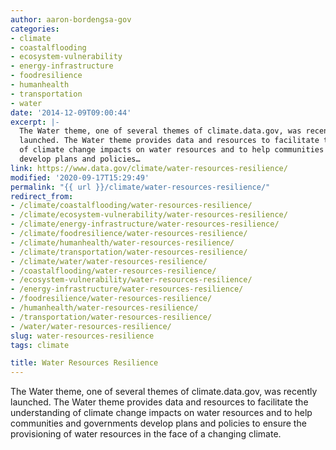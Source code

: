 ```yaml
---
author: aaron-bordengsa-gov
categories:
- climate
- coastalflooding
- ecosystem-vulnerability
- energy-infrastructure
- foodresilience
- humanhealth
- transportation
- water
date: '2014-12-09T09:00:44'
excerpt: |-
  The Water theme, one of several themes of climate.data.gov, was recently
  launched. The Water theme provides data and resources to facilitate the understanding
  of climate change impacts on water resources and to help communities and governments
  develop plans and policies…
link: https://www.data.gov/climate/water-resources-resilience/
modified: '2020-09-17T15:29:49'
permalink: "{{ url }}/climate/water-resources-resilience/"
redirect_from:
- /climate/coastalflooding/water-resources-resilience/
- /climate/ecosystem-vulnerability/water-resources-resilience/
- /climate/energy-infrastructure/water-resources-resilience/
- /climate/foodresilience/water-resources-resilience/
- /climate/humanhealth/water-resources-resilience/
- /climate/transportation/water-resources-resilience/
- /climate/water/water-resources-resilience/
- /coastalflooding/water-resources-resilience/
- /ecosystem-vulnerability/water-resources-resilience/
- /energy-infrastructure/water-resources-resilience/
- /foodresilience/water-resources-resilience/
- /humanhealth/water-resources-resilience/
- /transportation/water-resources-resilience/
- /water/water-resources-resilience/
slug: water-resources-resilience
tags: climate

title: Water Resources Resilience
---
```


The Water theme, one of several themes of climate.data.gov, was recently launched. The Water theme provides data and resources to facilitate the understanding of climate change impacts on water resources and to help communities and governments develop plans and policies to ensure the provisioning of water resources in the face of a changing climate.
